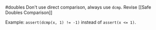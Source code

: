 #doubles
Don't use direct comparison, always use `dcmp`. Revise [[Safe Doubles Comparison]]

Example:
`assert(dcmp(x, 1) != -1)` instead of `assert(x <= 1)`.